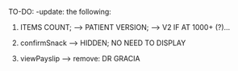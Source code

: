 TO-DO: -update: the following:

1) ITEMS COUNT;
--> PATIENT VERSION;
--> V2 IF AT 1000+ (?)...

2) confirmSnack
--> HIDDEN; NO NEED TO DISPLAY

3) viewPayslip
--> remove: DR GRACIA
